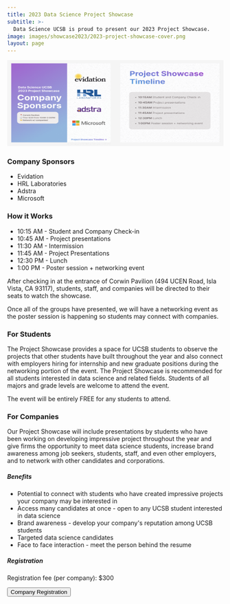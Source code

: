 ```yaml
---
title: 2023 Data Science Project Showcase
subtitle: >-
  Data Science UCSB is proud to present our 2023 Project Showcase.
image: images/showcase2023/2023-project-showcase-cover.png
layout: page
---
```


<center><img src="/images/showcase2023/2023-showcase-informational.png" class = "centerImage" width="600" height="200"></center>


### Company Sponsors  
* Evidation  
* HRL Laboratories  
* Adstra  
* Microsoft  

### How it Works
* 10:15 AM - Student and Company Check-in  
* 10:45 AM - Project presentations  
* 11:30 AM - Intermission  
* 11:45 AM - Project Presentations  
* 12:30 PM - Lunch  
* 1:00 PM - Poster session + networking event   

After checking in at the entrance of Corwin Pavilion (494 UCEN Road, Isla Vista, CA 93117), students, staff, and companies will be directed to their seats to watch the showcase.  

Once all of the groups have presented, we will have a networking event as the poster session is happening so students may connect with companies.  

### For Students

The Project Showcase provides a space for UCSB students to observe the projects that other students have built throughout the year and also connect with employers hiring for internship and new graduate positions during the networking portion of the event. The Project Showcase is recommended for all students interested in data science and related fields. Students of all majors and grade levels are welcome to attend the event. 

The event will be entirely FREE for any students to attend.

### For Companies

Our Project Showcase will include presentations by students who have been working on developing impressive project throughout the year and give firms the opportunity to meet data science students, increase brand awareness among job seekers, students, staff, and even other employers, and to network with other candidates and corporations.

##### Benefits
* Potential to connect with students who have created impressive projects your company may be interested in  
* Access many candidates at once - open to any UCSB student interested in data science
* Brand awareness - develop your company's reputation among UCSB students
* Targeted data science candidates
* Face to face interaction - meet the person behind the resume

##### Registration 

Registration fee (per company): $300  

<button onclick = "window.location.href='https://www.eventbrite.com/e/data-science-ucsb-2023-project-showcase-tickets-493053645727';"> Company Registration </button>
